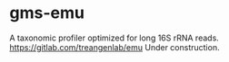 # gms-emu
A taxonomic profiler optimized for long 16S rRNA reads.
https://gitlab.com/treangenlab/emu
Under construction.


